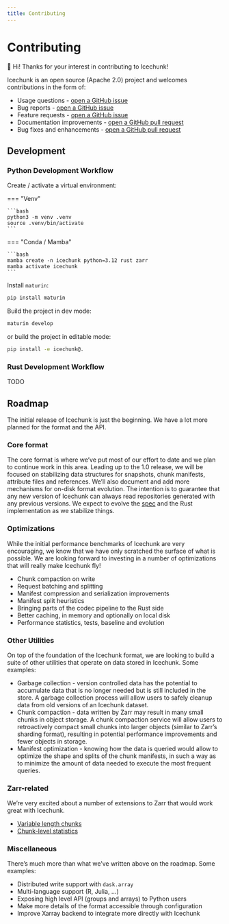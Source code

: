 ```yaml
---
title: Contributing
---
```

# Contributing

👋 Hi! Thanks for your interest in contributing to Icechunk!

Icechunk is an open source (Apache 2.0) project and welcomes contributions in the form of:

- Usage questions - [open a GitHub issue](https://github.com/earth-mover/icechunk/issues)
- Bug reports - [open a GitHub issue](https://github.com/earth-mover/icechunk/issues)
- Feature requests - [open a GitHub issue](https://github.com/earth-mover/icechunk/issues)
- Documentation improvements - [open a GitHub pull request](https://github.com/earth-mover/icechunk/pulls)
- Bug fixes and enhancements - [open a GitHub pull request](https://github.com/earth-mover/icechunk/pulls)


## Development

### Python Development Workflow

Create / activate a virtual environment:

=== "Venv"

    ```bash
    python3 -m venv .venv
    source .venv/bin/activate
    ```

=== "Conda / Mamba"

    ```bash
    mamba create -n icechunk python=3.12 rust zarr
    mamba activate icechunk
    ```

Install `maturin`:

```bash
pip install maturin
```

Build the project in dev mode:

```bash
maturin develop
```

or build the project in editable mode:

```bash
pip install -e icechunk@.
```


### Rust Development Workflow

TODO

## Roadmap

The initial release of Icechunk is just the beginning. We have a lot more planned for the format and the API.

### Core format

The core format is where we’ve put most of our effort to date and we plan to continue work in this area. Leading up to the 1.0 release, we will be focused on stabilizing data structures for snapshots, chunk manifests, attribute files and references. We’ll also document and add more mechanisms for on-disk format evolution. The intention is to guarantee that any new version of Icechunk can always read repositories generated with any previous versions. We expect to evolve the [spec](https://icechunk.io/spec/) and the Rust implementation as we stabilize things.

### Optimizations

While the initial performance benchmarks of Icechunk are very encouraging, we know that we have only scratched the surface of what is possible. We are looking forward to investing in a number of optimizations that will really make Icechunk fly!

- Chunk compaction on write
- Request batching and splitting
- Manifest compression and serialization improvements
- Manifest split heuristics
- Bringing parts of the codec pipeline to the Rust side
- Better caching, in memory and optionally on local disk
- Performance statistics, tests, baseline and evolution

### Other Utilities

On top of the foundation of the Icechunk format, we are looking to build a suite of other utilities that operate on data stored in Icechunk. Some examples:

- Garbage collection - version controlled data has the potential to accumulate data that is no longer needed but is still included in the store. A garbage collection process will allow users to safely cleanup data from old versions of an Icechunk dataset.
- Chunk compaction - data written by Zarr may result in many small chunks in object storage. A chunk compaction service will allow users to retroactively compact small chunks into larger objects (similar to Zarr’s sharding format), resulting in potential performance improvements and fewer objects in storage.
- Manifest optimization - knowing how the data is queried would allow to optimize the shape and splits of the chunk manifests, in such a way as to minimize the amount of data needed to execute the most frequent queries.

### Zarr-related

We’re very excited about a number of extensions to Zarr that would work great with Icechunk.

- [Variable length chunks](https://zarr.dev/zeps/draft/ZEP0003.html)
- [Chunk-level statistics](https://zarr.dev/zeps/draft/ZEP0005.html)

### Miscellaneous

There’s much more than what we’ve written above on the roadmap. Some examples:

- Distributed write support with `dask.array`
- Multi-language support (R, Julia, …)
- Exposing high level API (groups and arrays) to Python users
- Make more details of the format accessible through configuration
- Improve Xarray backend to integrate more directly with Icechunk

